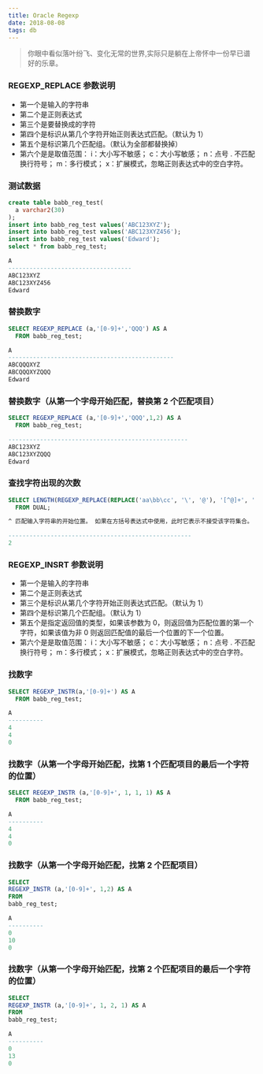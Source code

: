 ```yaml
---
title: Oracle Regexp
date: 2018-08-08
tags: db
---
```


> 你眼中看似落叶纷飞、变化无常的世界,实际只是躺在上帝怀中一份早已谱好的乐章。

### REGEXP_REPLACE 参数说明

-   第一个是输入的字符串
-   第二个是正则表达式
-   第三个是要替换成的字符
-   第四个是标识从第几个字符开始正则表达式匹配。（默认为 1）
-   第五个是标识第几个匹配组。（默认为全部都替换掉）
-   第六个是是取值范围：
    i：大小写不敏感；
    c：大小写敏感；
    n：点号 . 不匹配换行符号；
    m：多行模式；
    x：扩展模式，忽略正则表达式中的空白字符。

### 测试数据

```sql
create table babb_reg_test(
  a varchar2(30)
);
insert into babb_reg_test values('ABC123XYZ');
insert into babb_reg_test values('ABC123XYZ456');
insert into babb_reg_test values('Edward');
select * from babb_reg_test;

A
-----------------------------------
ABC123XYZ
ABC123XYZ456
Edward
```

### 替换数字

```sql
SELECT REGEXP_REPLACE (a,'[0-9]+','QQQ') AS A
  FROM babb_reg_test;

A
-----------------------------------------------
ABCQQQXYZ
ABCQQQXYZQQQ
Edward
```

### 替换数字（从第一个字母开始匹配，替换第 2 个匹配项目）

```sql
SELECT REGEXP_REPLACE (a,'[0-9]+','QQQ',1,2) AS A
  FROM babb_reg_test;

---------------------------------------------------
ABC123XYZ
ABC123XYZQQQ
Edward

```

### 查找字符出现的次数

```sql
SELECT LENGTH(REGEXP_REPLACE(REPLACE('aa\bb\cc', '\', '@'), '[^@]+', ''))
  FROM DUAL;

^ 匹配输入字符串的开始位置。 如果在方括号表达式中使用，此时它表示不接受该字符集合。 要匹配 ^ 字符本身，请使用 \^。

----------------------------------------------------
2
```

### REGEXP_INSRT 参数说明

-   第一个是输入的字符串
-   第二个是正则表达式
-   第三个是标识从第几个字符开始正则表达式匹配。（默认为 1）
-   第四个是标识第几个匹配组。（默认为 1）
-   第五个是指定返回值的类型，如果该参数为 0，则返回值为匹配位置的第一个字符，如果该值为非 0 则返回匹配值的最后一个位置的下一个位置。
-   第六个是是取值范围：
    i：大小写不敏感；
    c：大小写敏感；
    n：点号 . 不匹配换行符号；
    m：多行模式；
    x：扩展模式，忽略正则表达式中的空白字符。

### 找数字

```sql
SELECT REGEXP_INSTR(a,'[0-9]+') AS A
  FROM babb_reg_test;

A
----------
4
4
0

```

### 找数字（从第一个字母开始匹配，找第 1 个匹配项目的最后一个字符的位置）

```sql
SELECT REGEXP_INSTR (a,'[0-9]+', 1, 1, 1) AS A
  FROM babb_reg_test;

A
----------
4
4
0
```

### 找数字（从第一个字母开始匹配，找第 2 个匹配项目）

```sql
SELECT
REGEXP_INSTR (a,'[0-9]+', 1,2) AS A
FROM
babb_reg_test;

A
----------
0
10
0
```

### 找数字（从第一个字母开始匹配，找第 2 个匹配项目的最后一个字符的位置）

```sql
SELECT
REGEXP_INSTR (a,'[0-9]+', 1, 2, 1) AS A
FROM
babb_reg_test;

A
----------
0
13
0
```
